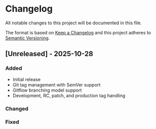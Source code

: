 # Changelog

All notable changes to this project will be documented in this file.

The format is based on [Keep a Changelog](http://keepachangelog.com/)
and this project adheres to [Semantic Versioning](http://semver.org/).

## [Unreleased] - 2025-10-28

### Added
- Initial release
- Git tag management with SemVer support
- Gitflow branching model support
- Development, RC, patch, and production tag handling

### Changed
 
### Fixed
